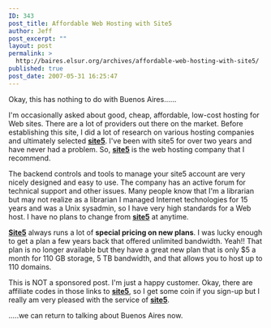 ```yaml
---
ID: 343
post_title: Affordable Web Hosting with Site5
author: Jeff
post_excerpt: ""
layout: post
permalink: >
  http://baires.elsur.org/archives/affordable-web-hosting-with-site5/
published: true
post_date: 2007-05-31 16:25:47
---
```

Okay, this has nothing to do with Buenos Aires......

I'm occasionally asked about good, cheap, affordable, low-cost hosting for Web sites. There are a lot of providers out there on the market. Before establishing this site, I did a lot of research on various hosting companies and ultimately selected <a href="http://www.site5.com/in.php?id=18100"><strong>site5</strong></a>. I've been with site5 for over two years and have never had a problem. So, <a href="http://www.site5.com/in.php?id=18100"><strong>site5</strong></a> is the web hosting company that I recommend. 

The backend controls and tools to manage your site5 account are very nicely designed and easy to use. The company has an active forum for technical support and other issues. Many people know that I'm a librarian but may not realize as a librarian I managed Internet technologies for 15 years and was a Unix sysadmin, so I have very high standards for a Web host. I have no plans to change from <a href="http://www.site5.com/in.php?id=18100"><strong>site5</strong></a> at anytime.

<a href="http://www.site5.com/in.php?id=18100"><strong>Site5</strong></a> always runs a lot of <strong>special pricing on new plans</strong>. I was lucky enough to get a plan a few years back that offered unlimited bandwidth. Yeah!! That plan is no longer available but they have a great new plan that is only $5 a month for 110 GB storage, 5 TB bandwidth, and that allows you to host up to 110 domains. 

 

This is NOT a sponsored post. I'm just a happy customer. Okay, there are affiliate codes in those links to <a href="http://www.site5.com/in.php?id=18100"><strong>site5</strong></a>, so I get some coin if you sign-up but I really am very pleased with the service of <a href="http://www.site5.com/in.php?id=18100"><strong>site5</strong></a>. 

.....we can return to talking about Buenos Aires now.